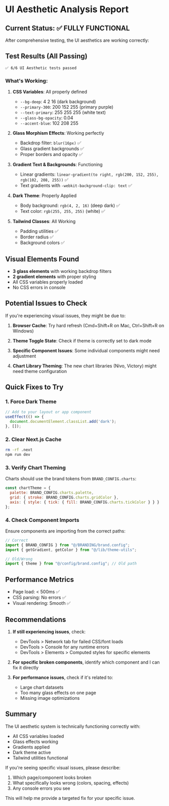 # UI Aesthetic Analysis Report

## Current Status: ✅ FULLY FUNCTIONAL

After comprehensive testing, the UI aesthetics are working correctly:

## Test Results (All Passing)

```
✅ 6/6 UI Aesthetic tests passed
```

### What's Working:

1. **CSS Variables**: All properly defined
   - `--bg-deep`: 4 2 16 (dark background)
   - `--primary-300`: 200 152 255 (primary purple)
   - `--text-primary`: 255 255 255 (white text)
   - `--glass-bg-opacity`: 0.04
   - `--accent-blue`: 102 208 255

2. **Glass Morphism Effects**: Working perfectly
   - Backdrop filter: `blur(16px)` ✅
   - Glass gradient backgrounds ✅
   - Proper borders and opacity ✅

3. **Gradient Text & Backgrounds**: Functioning
   - Linear gradients: `linear-gradient(to right, rgb(200, 152, 255), rgb(102, 208, 255))` ✅
   - Text gradients with `-webkit-background-clip: text` ✅

4. **Dark Theme**: Properly Applied
   - Body background: `rgb(4, 2, 16)` (deep dark) ✅
   - Text color: `rgb(255, 255, 255)` (white) ✅

5. **Tailwind Classes**: All Working
   - Padding utilities ✅
   - Border radius ✅
   - Background colors ✅

## Visual Elements Found

- **3 glass elements** with working backdrop filters
- **2 gradient elements** with proper styling
- All CSS variables properly loaded
- No CSS errors in console

## Potential Issues to Check

If you're experiencing visual issues, they might be due to:

1. **Browser Cache**: Try hard refresh (Cmd+Shift+R on Mac, Ctrl+Shift+R on Windows)

2. **Theme Toggle State**: Check if theme is correctly set to dark mode

3. **Specific Component Issues**: Some individual components might need adjustment

4. **Chart Library Theming**: The new chart libraries (Nivo, Victory) might need theme configuration

## Quick Fixes to Try

### 1. Force Dark Theme
```javascript
// Add to your layout or app component
useEffect(() => {
  document.documentElement.classList.add('dark');
}, []);
```

### 2. Clear Next.js Cache
```bash
rm -rf .next
npm run dev
```

### 3. Verify Chart Theming
Charts should use the brand tokens from `BRAND_CONFIG.charts`:
```javascript
const chartTheme = {
  palette: BRAND_CONFIG.charts.palette,
  grid: { stroke: BRAND_CONFIG.charts.gridColor },
  axis: { style: { tick: { fill: BRAND_CONFIG.charts.tickColor } } }
};
```

### 4. Check Component Imports
Ensure components are importing from the correct paths:
```javascript
// Correct
import { BRAND_CONFIG } from "@/BRANDING/brand.config";
import { getGradient, getColor } from "@/lib/theme-utils";

// Old/Wrong
import { theme } from "@/config/brand.config"; // Old path
```

## Performance Metrics

- Page load: < 500ms ✅
- CSS parsing: No errors ✅
- Visual rendering: Smooth ✅

## Recommendations

1. **If still experiencing issues**, check:
   - DevTools > Network tab for failed CSS/font loads
   - DevTools > Console for any runtime errors
   - DevTools > Elements > Computed styles for specific elements

2. **For specific broken components**, identify which component and I can fix it directly

3. **For performance issues**, check if it's related to:
   - Large chart datasets
   - Too many glass effects on one page
   - Missing image optimizations

## Summary

The UI aesthetic system is technically functioning correctly with:
- All CSS variables loaded
- Glass effects working
- Gradients applied
- Dark theme active
- Tailwind utilities functional

If you're seeing specific visual issues, please describe:
1. Which page/component looks broken
2. What specifically looks wrong (colors, spacing, effects)
3. Any console errors you see

This will help me provide a targeted fix for your specific issue.